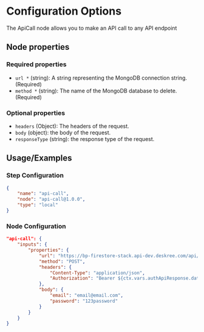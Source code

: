 # Configuration Options
The ApiCall node allows you to make an API call to any API endpoint


## Node properties

### Required properties
- `url *` (string): A string representing the MongoDB connection string. (Required)
- `method *` (string): The name of the MongoDB database to delete. (Required)

### Optional properties

- `headers` (Object): The headers of the request.
- `body` (object): the body of the request.
- `responseType` (string): the response type of the request.

## Usage/Examples
### Step Configuration

```json
{
    "name": "api-call",
    "node": "api-call@1.0.0",
    "type": "local"
}
```

### Node Configuration
```json
"api-call": {
    "inputs": {
        "properties": {
            "url": "https://bp-firestore-stack.api-dev.deskree.com/api/v1/auth/accounts/sign-in/email",
            "method": "POST",
            "headers": {
                "Content-Type": "application/json",
                "Authorization": "Bearer ${ctx.vars.authApiResponse.data.idToken}"
            },
            "body": {
                "email": "email@email.com",
                "password": "123password"
            }
        }
    }
}
```

